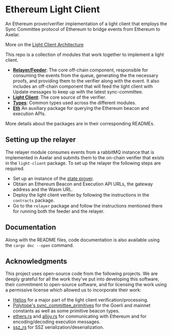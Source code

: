 # Ethereum Light Client

An Ethereum prover/verifier implementation of a light client that employs the
Sync Committee protocol of Ethereum to bridge events from Ethereum to Axelar.

More on the [Light Client Architecture](https://commonprefix.notion.site/Light-Client-Architecture-Draft-8fe5486c958e479ab41cdfc36a3d59ed?pvs=4)

This repo is a collection of modules that work together to implement a light client.
- **[Relayer/Feeder](https://github.com/commonprefix/axelar-light-client/tree/main/relayer)**: The core off-chain component, responsible for consuming
the events from the queue, generating the the necessary proofs, and providing
them to the verifier along with the event. It also includes an off-chain
component that will feed the light client with Update messages to keep up with
the latest sync-committee.
- **[Light Client](https://github.com/commonprefix/axelar-light-client/tree/main/contracts/light-client)**: The core source of the verifier.
- **[Types](https://github.com/commonprefix/axelar-light-client/tree/main/types)**: Common types used across the different modules.
- **[Eth](https://github.com/commonprefix/axelar-light-client/tree/main/eth)** An auxiliary package for querying the Ethereum beacon and execution APIs.

More details about the packages are in their corresponding READMEs.

## Setting up the relayer
The relayer module consumes events from a rabbitMQ instance that is implemented
in Axelar and submits them to the on-chain verifier that exists in the
`light-client` package. To set up the relayer the following steps are
required.
- Set up an instance of the [state prover](https://github.com/commonprefix/state-prover).
- Obtain an Ethereum Beacon and Execution API URLs, the gateway address and the
Wasm URL.
- Deploy the light client verifier by following the instructions in the
`contracts` package.
- Go to the `relayer` package and follow the instructions mentioned there for
running both the feeder and the relayer.

## Documentation
Along with the README files, code documentation is also available using the `cargo doc --open` command.

## Acknowledgments
This project uses open-source code from the following projects. We are deeply
grateful for all the work they've put into developing this software, their
commitment to open-source software, and for licensing the work using a
permissive license which allowed us to incorporate their work:
- [Helios](https://github.com/a16z/helios/) for a major part of the light client
verification/processing.
- [Polytope's sync_committee_primitives](https://github.com/polytope-labs/sync-committee-rs) for the Goerli and mainnet constants as well as some primitive beacon types.
- [ethers.rs](https://github.com/gakonst/ethers-rs) and
[alloy.rs](https://github.com/alloy-rs/core) for communicating with Ethereum and
for encoding/decoding execution messages.
- [ssz_rs](https://github.com/polytope-labs/ssz-rs) for SSZ serialization/deserialization.
